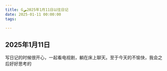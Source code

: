 ```yaml
---
title: G🛹2025年1月11日以往日记
date: 2025-01-11 00:00:00
tags:

---
```


## 2025年1月11日
写日记的时候很开心，一起看电视剧，躺在床上聊天。至于今天的不愉快，我会之后好好思考的